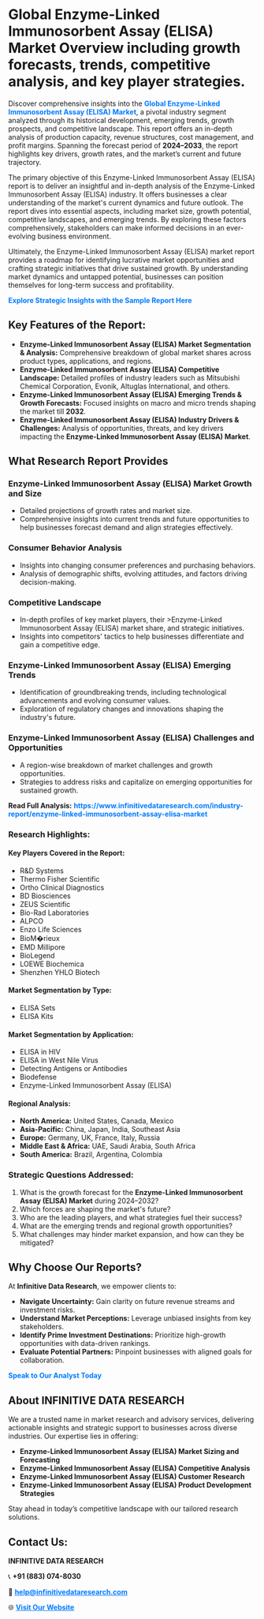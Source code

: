 <h1>Global Enzyme-Linked Immunosorbent Assay (ELISA) Market Overview including growth forecasts, trends, competitive analysis, and key player strategies.</h1>
<p>
Discover comprehensive insights into the 
<a href="https://www.infinitivedataresearch.com/industry-report/enzyme-linked-immunosorbent-assay-elisa-market" rel="dofollow" style="color: #007BFF; text-decoration: none;"><strong>Global Enzyme-Linked Immunosorbent Assay (ELISA) Market</strong></a>, a pivotal industry segment analyzed through its historical development, emerging trends, growth prospects, and competitive landscape. This report offers an in-depth analysis of production capacity, revenue structures, cost management, and profit margins. Spanning the forecast period of <strong>2024–2033</strong>, the report highlights key drivers, growth rates, and the market’s current and future trajectory.
</p>
<p>
The primary objective of this Enzyme-Linked Immunosorbent Assay (ELISA) report is to deliver an insightful and in-depth analysis of the Enzyme-Linked Immunosorbent Assay (ELISA) industry. It offers businesses a clear understanding of the market's current dynamics and future outlook. The report dives into essential aspects, including market size, growth potential, competitive landscapes, and emerging trends. By exploring these factors comprehensively, stakeholders can make informed decisions in an ever-evolving business environment.
</p>
<p>
Ultimately, the Enzyme-Linked Immunosorbent Assay (ELISA) market report provides a roadmap for identifying lucrative market opportunities and crafting strategic initiatives that drive sustained growth. By understanding market dynamics and untapped potential, businesses can position themselves for long-term success and profitability.
</p>
<p>
<a href="https://www.infinitivedataresearch.com/request-sample/reportId=102547" style="color: #007BFF; text-decoration: none;"><strong>Explore Strategic Insights with the Sample Report Here</strong></a>
</p>

<h2>Key Features of the Report:</h2>
<ul>
<li><strong>Enzyme-Linked Immunosorbent Assay (ELISA) Market Segmentation & Analysis:</strong> Comprehensive breakdown of global market shares across product types, applications, and regions.</li>
<li><strong>Enzyme-Linked Immunosorbent Assay (ELISA) Competitive Landscape:</strong> Detailed profiles of industry leaders such as Mitsubishi Chemical Corporation, Evonik, Altuglas International, and others.</li>
<li><strong>Enzyme-Linked Immunosorbent Assay (ELISA) Emerging Trends & Growth Forecasts:</strong> Focused insights on macro and micro trends shaping the market till <strong>2032</strong>.</li>
<li><strong>Enzyme-Linked Immunosorbent Assay (ELISA) Industry Drivers & Challenges:</strong> Analysis of opportunities, threats, and key drivers impacting the <strong>Enzyme-Linked Immunosorbent Assay (ELISA) Market</strong>.</li>
</ul>

<h2>What Research Report Provides</h2>
<h3>Enzyme-Linked Immunosorbent Assay (ELISA) Market Growth and Size</h3>
<ul>
<li>Detailed projections of growth rates and market size.</li>
<li>Comprehensive insights into current trends and future opportunities to help businesses forecast demand and align strategies effectively.</li>
</ul>

<h3>Consumer Behavior Analysis</h3>
<ul>
<li>Insights into changing consumer preferences and purchasing behaviors.</li>
<li>Analysis of demographic shifts, evolving attitudes, and factors driving decision-making.</li>
</ul>

<h3>Competitive Landscape</h3>
<ul>
<li>In-depth profiles of key market players, their >Enzyme-Linked Immunosorbent Assay (ELISA) market share, and strategic initiatives.</li>
<li>Insights into competitors' tactics to help businesses differentiate and gain a competitive edge.</li>
</ul>

<h3>Enzyme-Linked Immunosorbent Assay (ELISA) Emerging Trends</h3>
<ul>
<li>Identification of groundbreaking trends, including technological advancements and evolving consumer values.</li>
<li>Exploration of regulatory changes and innovations shaping the industry's future.</li>
</ul>

<h3>Enzyme-Linked Immunosorbent Assay (ELISA) Challenges and Opportunities</h3>
<ul>
<li>A region-wise breakdown of market challenges and growth opportunities.</li>
<li>Strategies to address risks and capitalize on emerging opportunities for sustained growth.</li>
</ul>
<p><strong>Read Full Analysis:</strong> <a href="https://www.infinitivedataresearch.com/industry-report/enzyme-linked-immunosorbent-assay-elisa-market" rel="dofollow" style="color: #007BFF; text-decoration: none;"><strong>https://www.infinitivedataresearch.com/industry-report/enzyme-linked-immunosorbent-assay-elisa-market</strong></a></p>
<h3>Research Highlights:</h3>
<h4>Key Players Covered in the Report:</h4>
<ul><li>R&amp;D Systems</li><li>Thermo Fisher Scientific</li><li>Ortho Clinical Diagnostics</li><li>BD Biosciences</li><li>ZEUS Scientific</li><li>Bio-Rad Laboratories</li><li>ALPCO</li><li>Enzo Life Sciences</li><li>BioM�rieux</li><li>EMD Millipore</li><li>BioLegend</li><li>LOEWE Biochemica</li><li>Shenzhen YHLO Biotech</li></ul>
<h4>Market Segmentation by Type:</h4>
<ul><li>ELISA Sets</li><li>ELISA Kits</li></ul>
<h4>Market Segmentation by Application:</h4>
<ul><li>ELISA in HIV</li><li>ELISA in West Nile Virus</li><li>Detecting Antigens or Antibodies</li><li>Biodefense</li><li>Enzyme-Linked Immunosorbent Assay (ELISA)</li></ul>

<h4>Regional Analysis:</h4>
<ul>
<li><strong>North America:</strong> United States, Canada, Mexico</li>
<li><strong>Asia-Pacific:</strong> China, Japan, India, Southeast Asia</li>
<li><strong>Europe:</strong> Germany, UK, France, Italy, Russia</li>
<li><strong>Middle East & Africa:</strong> UAE, Saudi Arabia, South Africa</li>
<li><strong>South America:</strong> Brazil, Argentina, Colombia</li>
</ul>

<h3>Strategic Questions Addressed:</h3>
<ol>
<li>What is the growth forecast for the <strong>Enzyme-Linked Immunosorbent Assay (ELISA) Market</strong> during 2024–2032?</li>
<li>Which forces are shaping the market's future?</li>
<li>Who are the leading players, and what strategies fuel their success?</li>
<li>What are the emerging trends and regional growth opportunities?</li>
<li>What challenges may hinder market expansion, and how can they be mitigated?</li>
</ol>

<h2>Why Choose Our Reports?</h2>
<p>At <strong>Infinitive Data Research</strong>, we empower clients to:</p>
<ul>
<li><strong>Navigate Uncertainty:</strong> Gain clarity on future revenue streams and investment risks.</li>
<li><strong>Understand Market Perceptions:</strong> Leverage unbiased insights from key stakeholders.</li>
<li><strong>Identify Prime Investment Destinations:</strong> Prioritize high-growth opportunities with data-driven rankings.</li>
<li><strong>Evaluate Potential Partners:</strong> Pinpoint businesses with aligned goals for collaboration.</li>
</ul>
<p><a href="https://www.infinitivedataresearch.com/industry-report/enzyme-linked-immunosorbent-assay-elisa-market" rel="dofollow" style="color: #007BFF; text-decoration: none;"><strong>Speak to Our Analyst Today</strong></a></p>

<h2>About INFINITIVE DATA RESEARCH</h2>
<p>We are a trusted name in market research and advisory services, delivering actionable insights and strategic support to businesses across diverse industries. Our expertise lies in offering:</p>
<ul>
<li><strong>Enzyme-Linked Immunosorbent Assay (ELISA) Market Sizing and Forecasting</strong></li>
<li><strong>Enzyme-Linked Immunosorbent Assay (ELISA) Competitive Analysis</strong></li>
<li><strong>Enzyme-Linked Immunosorbent Assay (ELISA) Customer Research</strong></li>
<li><strong>Enzyme-Linked Immunosorbent Assay (ELISA) Product Development Strategies</strong></li>
</ul>
<p>Stay ahead in today’s competitive landscape with our tailored research solutions.</p>

<h2>Contact Us:</h2>
<p><strong>INFINITIVE DATA RESEARCH</strong></p>
<p>📞 <strong>+91 (883) 074-8030</strong></p>
<p>📧 <strong><a href="mailto:help@infinitivedataresearch.com" style="color: #007BFF;">help@infinitivedataresearch.com</a></strong></p>
<p>🌐 <strong><a href="https://www.infinitivedataresearch.com" rel="dofollow" style="color: #007BFF;">Visit Our Website</a></strong></p>